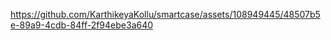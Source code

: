 

https://github.com/KarthikeyaKollu/smartcase/assets/108949445/48507b5e-89a9-4cdb-84ff-2f94ebe3a640

